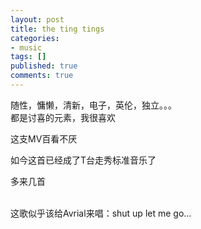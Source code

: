 ```yaml
---
layout: post
title: the ting tings
categories:
- music
tags: []
published: true
comments: true
---
```

<p>随性，慵懒，清新，电子，英伦，独立。。。<br />都是讨喜的元素，我很喜欢<br />
<p>这支MV百看不厌<br /></p>
<p>如今这首已经成了T台走秀标准音乐了<br /></p>
<p>多来几首<br /><br /></p>
<p>这歌似乎该给Avrial来唱：shut up let me go...<br /></p></p>
